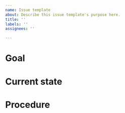 ```yaml
---
name: Issue template
about: Describe this issue template's purpose here.
title: ''
labels: ''
assignees: ''

---
```


# Goal



# Current state



# Procedure
